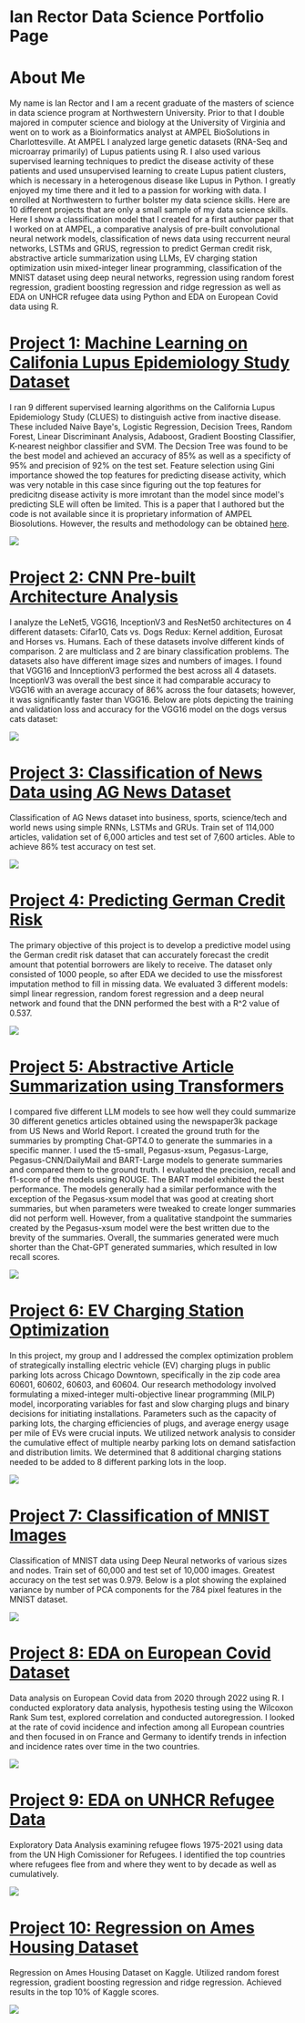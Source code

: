 # Ian Rector Data Science Portfolio Page

# About Me
My name is Ian Rector and I am a recent graduate of the masters of science in data science program at Northwestern University. Prior to that I double majored in computer science and biology at the University of Virginia and went on to work as a Bioinformatics analyst at AMPEL BioSolutions in Charlottesville. At AMPEL I analyzed large genetic datasets (RNA-Seq and microarray primarily) of Lupus patients using R. I also used various supervised learning techniques to predict the disease activity of these patients and used unsupervised learning to create Lupus patient clusters, which is necessary in a heterogenous disease like Lupus in Python. I greatly enjoyed my time there and it led to a passion for working with data. I enrolled at Northwestern to further bolster my data science skills. Here are 10 different projects that are only a small sample of my data science skills. Here I show a classification model that I created for a first author paper that I worked on at AMPEL, a comparative analysis of pre-built convolutional neural network models, classification of news data using reccurrent neural networks, LSTMs and GRUS, regression to predict German credit risk, abstractive article summarization using LLMs, EV charging station optimization usin mixed-integer linear programming, classification of the MNIST dataset using deep neural networks, regression using random forest regression, gradient boosting regression and ridge regression as well as EDA on UNHCR refugee data using Python and EDA on European Covid data using R.

# [Project 1: Machine Learning on Califonia Lupus Epidemiology Study Dataset](https://github.com/ivr8bt/CLUES-ML)
I ran 9 different supervised learning algorithms on the California Lupus Epidemiology Study (CLUES) to distinguish active from inactive disease. These included Naive Baye's, Logistic Regression, Decision Trees, Random Forest, Linear Discriminant Analysis, Adaboost, Gradient Boosting Classifier, K-nearest neighbor classifier and SVM. The Decsion Tree was found to be the best model and achieved an accuracy of 85% as well as a specificty of 95% and precision of 92% on the test set. Feature selection using Gini importance showed the top features for predicting disease activity, which was very notable in this case since figuring out the top features for predicitng disease activity is more imrotant than the model since model's predicting SLE will often be limited. This is a paper that I authored but the code is not available since it is proprietary information of AMPEL Biosolutions. However, the results and methodology can be obtained [here](https://www.ncbi.nlm.nih.gov/pmc/articles/PMC10503349/).

![](/images/Figure%206.png)

# [Project 2: CNN Pre-built Architecture Analysis](https://github.com/ivr8bt/CNN-Architecture-Analysis)
I analyze the LeNet5, VGG16, InceptionV3 and ResNet50 architectures on 4 different datasets: Cifar10, Cats vs. Dogs Redux: Kernel addition, Eurosat and Horses vs. Humans. Each of these datasets involve different kinds of comparison. 2 are multiclass and 2 are binary classification problems. The datasets also have different image sizes and numbers of images. I found that VGG16 and InnceptionV3 performed the best across all 4 datasets. InceptionV3 was overall the best since it had comparable accuracy to VGG16 with an average accuracy of 86% across the four datasets; however, it was significantly faster than VGG16. Below are plots depicting the training and validation loss and accuracy for the VGG16 model on the dogs versus cats dataset:

![](/images/Training%20Accuracy%20for%20Dogs%20vs%20Cats.png)

# [Project 3: Classification of News Data using AG News Dataset](https://github.com/ivr8bt/AG-News)
Classification of AG News dataset into business, sports, science/tech and world news using simple RNNs, LSTMs and GRUs. Train set of 114,000 articles, validation set of 6,000 articles and test set of 7,600 articles. Able to achieve 86% test accuracy on test set.

![](/images/Results%20Table.png)

# [Project 4: Predicting German Credit Risk](https://github.com/ivr8bt/German_credit_risk)
The primary objective of this project is to develop a predictive model using the German credit risk dataset that can accurately forecast the credit amount that potential borrowers are likely to receive.
The dataset only consisted of 1000 people, so after EDA we decided to use the missforest imputation method to fill in missing data. We evaluated 3 different models: simpl linear regression, random forest regression and a deep neural network and found that the DNN performed the best with a R^2 value of 0.537.

![](/images/german_credit_risk.png)

# [Project 5: Abstractive Article Summarization using Transformers](https://github.com/ivr8bt/Article-Summarization)
I compared five different LLM models to see how well they could summarize 30 different genetics articles obtained using the newspaper3k package from US News and World Report. I created the ground truth for the summaries by prompting Chat-GPT4.0 to generate the summaries in a specific manner. I used the t5-small, Pegasus-xsum, Pegasus-Large, Pegasus-CNN/DailyMail and BART-Large models to generate summaries and compared them to the ground truth. I evaluated the precision, recall and f1-score of the models using ROUGE. The BART model exhibited the best performance. The models generally had a similar performance with the exception of the Pegasus-xsum model that was good at creating short summaries, but when parameters were tweaked to create longer summaries did not perform well. However, from a qualitative standpoint the summaries created by the Pegasus-xsum model were the best written due to the brevity of the summaries. Overall, the summaries generated were much shorter than the Chat-GPT generated summaries, which resulted in low recall scores.

![](/images/rouge_scores.png)

# [Project 6: EV Charging Station Optimization](https://github.com/ivr8bt/EV-Charging-Station-Optimization)
In this project, my group and I addressed the complex optimization problem of strategically installing electric vehicle (EV) charging plugs in public parking lots across Chicago Downtown, specifically in the zip code area 60601, 60602, 60603, and 60604. Our research methodology involved formulating a mixed-integer multi-objective linear programming (MILP) model, incorporating variables for fast and slow charging plugs and binary decisions for initiating installations. Parameters such as the capacity of parking lots, the charging efficiencies of plugs, and average energy usage per mile of EVs were crucial inputs. We utilized network analysis to consider the cumulative effect of multiple nearby parking lots on demand satisfaction and distribution limits. We determined that 8 additional charging stations needed to be added to 8 different parking lots in the loop.

![](/images/chicago_parking_lots.png)

# [Project 7: Classification of MNIST Images](https://github.com/ivr8bt/MNIST-Classification)
Classification of MNIST data using Deep Neural networks of various sizes and nodes. Train set of 60,000 and test set of 10,000 images. Greatest accuracy on the test set was 0.979. Below is a plot showing the explained variance by number of PCA components for the 784 pixel features in the MNIST dataset.

![](/images/Explained%20Variance%20ratio%20for%20PCA.png)

# [Project 8: EDA on European Covid Dataset](https://github.com/ivr8bt/European-Covid-2020-2022)
Data analysis on European Covid data from 2020 through 2022 using R. I conducted exploratory data analysis, hypothesis testing using the Wilcoxon Rank Sum test, explored correlation and conducted autoregression. I looked at the rate of covid incidence and infection among all European countries and then focused in on France and Germany to identify trends in infection and incidence rates over time in the two countries.

![](/images/Covid%20Deaths%20over%20time.png)

# [Project 9: EDA on UNHCR Refugee Data](https://github.com/ivr8bt/UNHCR-Refugee)
Exploratory Data Analysis examining refugee flows 1975-2021 using data from the UN High Comissioner for Refugees. I identified the top countries where refugees flee from and where they went to by decade as well as cumulatively.

![](/images/Refugees%20by%20country.png)

# [Project 10: Regression on Ames Housing Dataset](https://github.com/ivr8bt/Ames_Kaggle)
Regression on Ames Housing Dataset on Kaggle. Utilized random forest regression, gradient boosting regression and ridge regression. Achieved results in the top 10% of Kaggle scores.

![](/images/Correlation%20Heatmap%20for%20Ames%20Housing.png)
